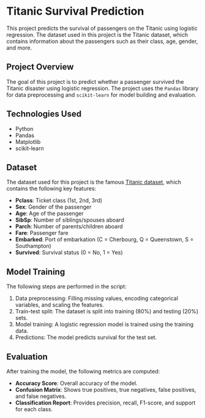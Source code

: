 # Titanic Survival Prediction

This project predicts the survival of passengers on the Titanic using logistic regression. The dataset used in this project is the Titanic dataset, which contains information about the passengers such as their class, age, gender, and more.

## Project Overview
The goal of this project is to predict whether a passenger survived the Titanic disaster using logistic regression. The project uses the `Pandas` library for data preprocessing and `scikit-learn` for model building and evaluation.

## Technologies Used
- Python
- Pandas
- Matplotlib
- scikit-learn

## Dataset
The dataset used for this project is the famous [Titanic dataset](https://www.kaggle.com/c/titanic/data), which contains the following key features:
- **Pclass**: Ticket class (1st, 2nd, 3rd)
- **Sex**: Gender of the passenger
- **Age**: Age of the passenger
- **SibSp**: Number of siblings/spouses aboard
- **Parch**: Number of parents/children aboard
- **Fare**: Passenger fare
- **Embarked**: Port of embarkation (C = Cherbourg, Q = Queenstown, S = Southampton)
- **Survived**: Survival status (0 = No, 1 = Yes)

## Model Training
The following steps are performed in the script:
1. Data preprocessing: Filling missing values, encoding categorical variables, and scaling the features.
2. Train-test split: The dataset is split into training (80%) and testing (20%) sets.
3. Model training: A logistic regression model is trained using the training data.
4. Predictions: The model predicts survival for the test set.

## Evaluation
After training the model, the following metrics are computed:
- **Accuracy Score**: Overall accuracy of the model.
- **Confusion Matrix**: Shows true positives, true negatives, false positives, and false negatives.
- **Classification Report**: Provides precision, recall, F1-score, and support for each class.
